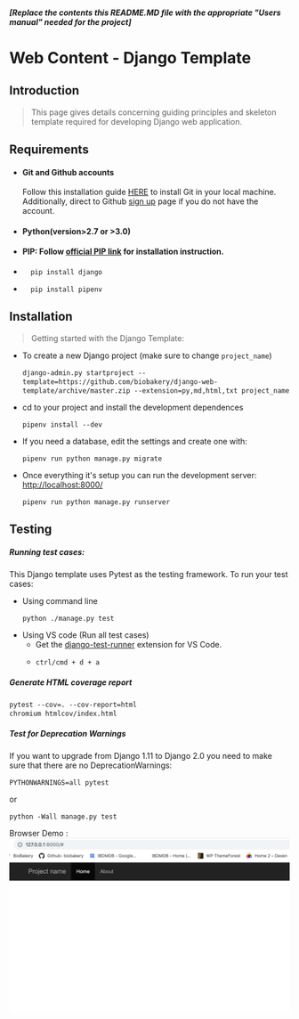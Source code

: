 

##### [Replace the contents this README.MD file with the appropriate "Users manual" needed for the project]  
  
   
   
# Web Content - Django Template

## Introduction

> This page gives details concerning guiding principles and skeleton template required for developing Django web application. 

## Requirements
- #### Git and Github accounts
    Follow this installation guide [HERE](https://git-scm.com/book/en/v2/Getting-Started-Installing-Git) to install Git in your local machine. Additionally, direct to Github [sign up](https://github.com/join?source=header-home) page if you do not have the account. 
- #### Python(version>2.7 or >3.0)
- #### PIP: Follow [official PIP link](https://pip.pypa.io/en/stable/installing/) for installation instruction. 
- ```
    pip install django
    ```
- ```
    pip install pipenv
    ```

     
## Installation

> Getting started with the Django Template: 
- To create a new Django project (make sure to change `project_name`)
    ```
    django-admin.py startproject --template=https://github.com/biobakery/django-web-template/archive/master.zip --extension=py,md,html,txt project_name
    ```
- cd to your project and install the development dependences
    ```
    pipenv install --dev
    ```
- If you need a database, edit the settings and create one with:
    ```
    pipenv run python manage.py migrate
    ```
- Once everything it's setup you can run the development server: [http://localhost:8000/](http://localhost:8000/)
    ```
    pipenv run python manage.py runserver
    ```

## Testing 

##### Running test cases: 
This Django template uses Pytest as the testing framework. To run your test cases: 
- Using command line
    ```
    python ./manage.py test
    ```
- Using VS code (Run all test cases)
    - Get the [django-test-runner](https://marketplace.visualstudio.com/items?itemName=Pachwenko.django-test-runner) extension for VS Code. 
   -    ```
        ctrl/cmd + d + a 
        ``` 

##### Generate HTML coverage report  
```
pytest --cov=. --cov-report=html
chromium htmlcov/index.html
```

##### Test for Deprecation Warnings
If you want to upgrade from Django 1.11 to Django 2.0 you need to make sure that there are no DeprecationWarnings:
```
PYTHONWARNINGS=all pytest
```

 or
```
python -Wall manage.py test
```


Browser Demo :
![](project_name/static/img/ss.png)
